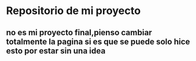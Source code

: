 # Repositorio de mi proyecto
## no es mi proyecto final,pienso cambiar totalmente la pagina si es que se puede solo hice esto por estar sin una idea